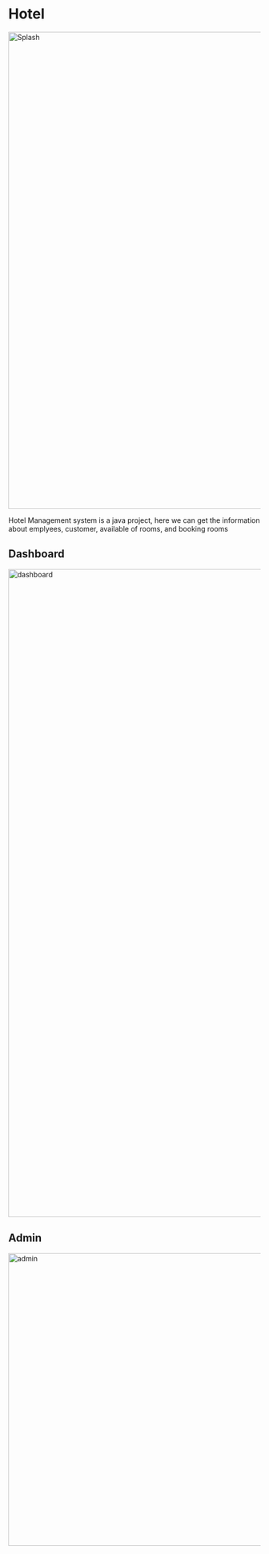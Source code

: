 # Hotel
<img width="952" alt="Splash" src="https://github.com/Nisarga-58/Hotel-Management-System/assets/118206188/534926c7-2b15-4eeb-bb1c-72ed72bb098a">

Hotel Management system is a java project, here we can get the information about emplyees, customer, available of rooms, and booking rooms

## Dashboard
<img width="1293" alt="dashboard" src="https://github.com/Nisarga-58/Hotel-Management-System/assets/118206188/03ac945f-e770-4e46-b0a5-447571ae114f">


## Admin

<img width="584" alt="admin" src="https://github.com/Nisarga-58/Hotel-Management-System/assets/118206188/ee74b5b0-eafd-4601-a2b7-3c9f648e6aec">
